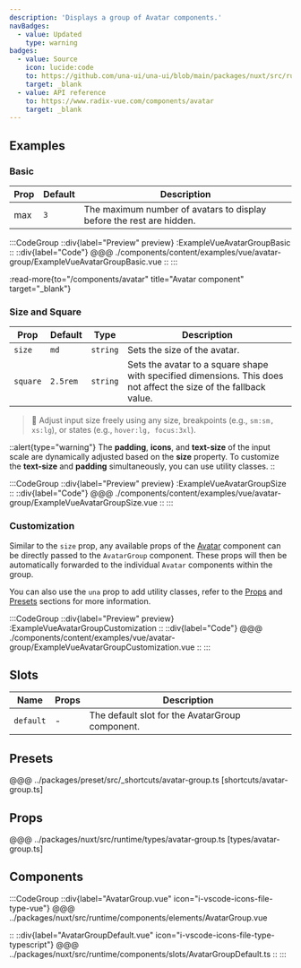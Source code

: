 ```yaml
---
description: 'Displays a group of Avatar components.'
navBadges:
  - value: Updated
    type: warning
badges:
  - value: Source
    icon: lucide:code
    to: https://github.com/una-ui/una-ui/blob/main/packages/nuxt/src/runtime/components/slots/AvatarGroupDefault.ts
    target: _blank
  - value: API reference
    to: https://www.radix-vue.com/components/avatar
    target: _blank
---
```


## Examples

### Basic

| Prop | Default | Description                                                          |
| ---- | ------- | -------------------------------------------------------------------- |
| max  | `3`     | The maximum number of avatars to display before the rest are hidden. |

:::CodeGroup
::div{label="Preview" preview}
  :ExampleVueAvatarGroupBasic
::
::div{label="Code"}
@@@ ./components/content/examples/vue/avatar-group/ExampleVueAvatarGroupBasic.vue
::
:::

:read-more{to="/components/avatar" title="Avatar component" target="_blank"}

### Size and Square

| Prop     | Default  | Type     | Description                                                                                                       |
| -------- | -------- | -------- | ----------------------------------------------------------------------------------------------------------------- |
| `size`   | `md`     | `string` | Sets the size of the avatar.                                                                                      |
| `square` | `2.5rem` | `string` | Sets the avatar to a square shape with specified dimensions. This does not affect the size of the fallback value. |

> 🚀 Adjust input size freely using any size, breakpoints (e.g., `sm:sm, xs:lg`), or states (e.g., `hover:lg, focus:3xl`).

::alert{type="warning"}
The **padding**, **icons**, and **text-size** of the input scale are dynamically adjusted based on the **size** property. To customize the **text-size** and **padding** simultaneously, you can use utility classes.
::

:::CodeGroup
::div{label="Preview" preview}
  :ExampleVueAvatarGroupSize
::
::div{label="Code"}
@@@ ./components/content/examples/vue/avatar-group/ExampleVueAvatarGroupSize.vue
::
:::

### Customization

Similar to the `size` prop, any available props of the  [Avatar](avatar) component can be directly passed to the `AvatarGroup` component. These props will then be automatically forwarded to the individual `Avatar` components within the group.

You can also use the `una` prop to add utility classes, refer to the [Props](#props) and [Presets](#presets) sections for more information.

:::CodeGroup
::div{label="Preview" preview}
  :ExampleVueAvatarGroupCustomization
::
::div{label="Code"}
@@@ ./components/content/examples/vue/avatar-group/ExampleVueAvatarGroupCustomization.vue
::
:::

## Slots

| Name      | Props | Description                                     |
| --------- | ----- | ----------------------------------------------- |
| `default` | -     | The default slot for the AvatarGroup component. |

## Presets

@@@ ../packages/preset/src/_shortcuts/avatar-group.ts [shortcuts/avatar-group.ts]

## Props

@@@ ../packages/nuxt/src/runtime/types/avatar-group.ts [types/avatar-group.ts]

## Components

:::CodeGroup
::div{label="AvatarGroup.vue" icon="i-vscode-icons-file-type-vue"}
@@@ ../packages/nuxt/src/runtime/components/elements/AvatarGroup.vue

::
::div{label="AvatarGroupDefault.vue" icon="i-vscode-icons-file-type-typescript"}
@@@ ../packages/nuxt/src/runtime/components/slots/AvatarGroupDefault.ts
::
:::
